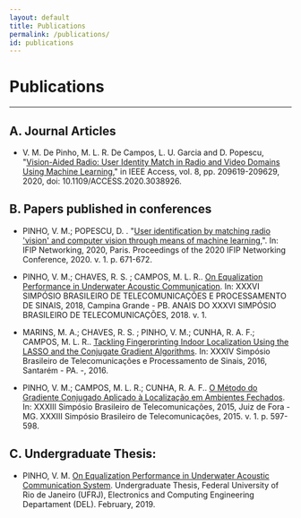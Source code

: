 ```yaml
---
layout: default
title: Publications
permalink: /publications/
id: publications
---
```


# Publications
---
## A. Journal Articles
* V. M. De Pinho, M. L. R. De Campos, L. U. Garcia and D. Popescu, "[Vision-Aided Radio: User Identity Match in Radio and Video Domains Using Machine Learning](https://ieeexplore.ieee.org/document/9262943/)," in IEEE Access, vol. 8, pp. 209619-209629, 2020, doi: 10.1109/ACCESS.2020.3038926.

## B. Papers published in conferences

* PINHO, V. M.; POPESCU, D. . "[User identification by matching radio 'vision' and computer vision through means of machine learning](https://ieeexplore.ieee.org/document/9142812),". In: IFIP Networking, 2020, Paris. Proceedings of the 2020 IFIP Networking Conference, 2020. v. 1. p. 671-672.

* PINHO, V. M.; CHAVES, R. S. ; CAMPOS, M. L. R.. [On Equalization Performance in Underwater Acoustic Communication](https://www.researchgate.net/publication/326378250_On_Equalization_Performance_in_Underwater_Acoustic_Communication?_sg=54PA0udLekDiwv-VEnKBS3aCdjgjCkkhKXoEUotKK3GF-gwQksExU_i8FunUzEFTeqPfl4ehEyeqrw.DvOO58Cklc1ucky2V1sXcMAR3walp8-WoV_dpbF0RGBhBGaX_TeYVX3_gY7K8JtbigjEcyBg3xLHvFMiX2D4qg&_sgd%5Bnc%5D=1&_sgd%5Bncwor%5D=0). In: XXXVI SIMPÓSIO BRASILEIRO DE TELECOMUNICAÇÕES E PROCESSAMENTO DE SINAIS, 2018, Campina Grande - PB. ANAIS DO XXXVI SIMPÓSIO BRASILEIRO DE TELECOMUNICAÇÕES, 2018. v. 1.

* MARINS, M. A.; CHAVES, R. S. ; PINHO, V. M.; CUNHA, R. A. F.; CAMPOS, M. L. R.. [Tackling Fingerprinting Indoor Localization Using the LASSO and the Conjugate Gradient Algorithms](https://www.researchgate.net/publication/312936131_Tackling_Fingerprinting_Indoor_Localization_Using_the_LASSO_and_the_Conjugate_Gradient_Algorithms?_sg=54PA0udLekDiwv-VEnKBS3aCdjgjCkkhKXoEUotKK3GF-gwQksExU_i8FunUzEFTeqPfl4ehEyeqrw.DvOO58Cklc1ucky2V1sXcMAR3walp8-WoV_dpbF0RGBhBGaX_TeYVX3_gY7K8JtbigjEcyBg3xLHvFMiX2D4qg&_sgd%5Bnc%5D=1&_sgd%5Bncwor%5D=0). In: XXXIV Simpósio Brasileiro de Telecomunicações e Processamento de Sinais, 2016, Santarém - PA. -, 2016.

* PINHO, V. M.; CAMPOS, M. L. R.; CUNHA, R. A. F.. [O Método do Gradiente Conjugado Aplicado à Localização em Ambientes Fechados](https://www.researchgate.net/publication/325766189_O_Metodo_do_Gradiente_Conjugado_Aplicado_a_Localizacao_em_Ambientes_Fechados). In: XXXIII Simpósio Brasileiro de Telecomunicações, 2015, Juiz de Fora - MG. XXXIII Simpósio Brasileiro de Telecomunicações, 2015. v. 1. p. 597-598.

## C. Undergraduate Thesis:

* PINHO, V. M. [ On Equalization Performance in Underwater Acoustic Communication System](https://www.researchgate.net/publication/331529947_On_Equalization_Performance_in_Underwater_Acoustic_Communication_System). Undergraduate Thesis, Federal University of Rio de Janeiro (UFRJ), Electronics and Computing Engineering Departament (DEL). February, 2019.

